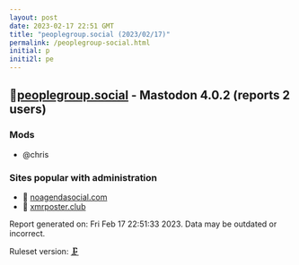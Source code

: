 ```yaml
---
layout: post
date: 2023-02-17 22:51 GMT
title: "peoplegroup.social (2023/02/17)"
permalink: /peoplegroup-social.html
initial: p
initi2l: pe
---
```


## 💉[peoplegroup.social](https://peoplegroup.social) - Mastodon 4.0.2 (reports 2 users)

### Mods
 * @chris

### Sites popular with administration

* 💉 [noagendasocial.com](/noagendasocial-com.html)
* 🦝 [xmrposter.club](/xmrposter-club.html)

Report generated on: Fri Feb 17 22:51:33 2023. Data may be outdated or incorrect.

Ruleset version: [🗜](/version-clamp)
